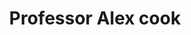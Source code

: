 ---
title: Professor Alex cook
type: landing

sections:
  - block: resume-biography
    content:
      # The user's folder name in `content/authors/`
      username: "Alex Cook"
      # Show a call-to-action button under your biography? (optional)
      # To link to a file, upload it to your `static/uploads/` folder
      
    design:
      banner:
        # Upload a cover image to `assets/media/` folder and reference its filename here (optional)
        filename: ''
      biography:
        # Customize the CSS style of your biography text (optional)
        style: ''
---